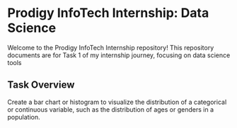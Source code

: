 # Prodigy InfoTech Internship: Data Science 
Welcome to the Prodigy InfoTech Internship repository! This repository documents are for Task 1 of my internship journey, focusing on data science tools
## Task Overview
Create a bar chart or histogram to visualize the distribution of a categorical or continuous variable, such as the distribution of ages or genders in a population.
